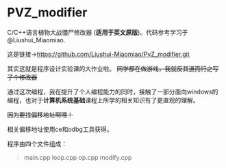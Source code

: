# PVZ_modifier

C/C++语言植物大战僵尸修改器 (**适用于英文原版**)。代码参考学习于@Liushui_Miaomiao.

这是链接->https://github.com/Liushui-Miaomiao/PvZ_modifier.git

其实这就是程序设计实验课的大作业啦。    ~~同学都在做游戏，我就反其道而行之写了个修改器~~

通过这次编程，我在提升了个人编程能力的同时，接触了一部分面向windows的编程，也对于**计算机系统基础**课程上所学的相关知识有了更直观的理解。

~~因为要找偏移地址啊喂！~~

相关偏移地址使用ce和odbg工具获得。

程序由四个文件组成：
>main.cpp
>loop.cpp
>op.cpp
>modify.cpp
